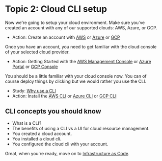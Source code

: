 # Topic 2: Cloud CLI setup

Now we're going to setup your cloud environment. Make sure you've created an account with any of our supported clouds: AWS, Azure, or GCP.

- Action: Create an account with [AWS](https://aws.amazon.com/resources/create-account/) or [Azure](https://azure.microsoft.com/en-us/free/) or [GCP](https://cloud.google.com/free)

Once you have an account, you need to get familiar with the cloud console of your selected cloud provider.

- Action: Getting Started with the [AWS Management Console](https://aws.amazon.com/getting-started/hands-on/getting-started-with-aws-management-console/) or [Azure Portal](https://docs.microsoft.com/en-us/azure/azure-portal/azure-portal-overview) or [GCP Console](https://cloud.google.com/console)

You should be a little familiar with your cloud console now. You can of course deploy things by clicking but we would rather you use the CLI.

- Study: [Why use a CLI](https://www.redhat.com/sysadmin/why-use-cli)
- Action: Install the [AWS CLI](https://aws.amazon.com/cli/) or [Azure CLI](https://docs.microsoft.com/cli/azure/install-azure-cli) or [GCP CLI](https://cloud.google.com/sdk/docs/install)

## CLI concepts you should know

- What is a CLI?
- The benefits of using a CLI vs a UI for cloud resource management.
- You created a cloud account.
- You installed a cloud cli.
- You configured the cloud cli with your account.

Great, when you're ready, move on to [Infrastructure as Code](3-iac.md).
